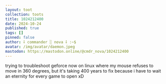 ```yaml
---
layout: toot
collection: toots
title: 1024212400
date: 2024-10-24
published: true
tags: []
pinned: false
author: ⸸ commander ░ nova ⸸ :~$
avatar: /img/avatar/daemon.jpeg
mastodon: https://mastodon.online/@cmdr_nova/1024212400
---
```


trying to troubleshoot geforce now on linux where my mouse refuses to move in 360 degrees, but it's taking 400 years to fix because i have to wait an eternity for every game to open xD
